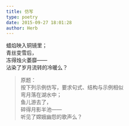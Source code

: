 ```yaml
---  
title: 仿写  
type: poetry  
date: 2015-09-27 18:01:28  
author: Herb    
---    
```

蜡焰映入铜镜里；    
青丝变雪后，    
冻得烛火萎靡——    
沾染了岁月流转的冷暖么？    
> 原题：  
> 按下列示例仿写，要求句式、结构与示例相似  
> 弯月落在湖水中；  
> 鱼儿游去了，  
> 碎得月影半池——  
> 听见了嫦娥幽怨的歌声么？